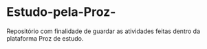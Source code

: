 # Estudo-pela-Proz-
Repositório com finalidade de guardar as atividades feitas dentro da plataforma Proz de estudo. 
